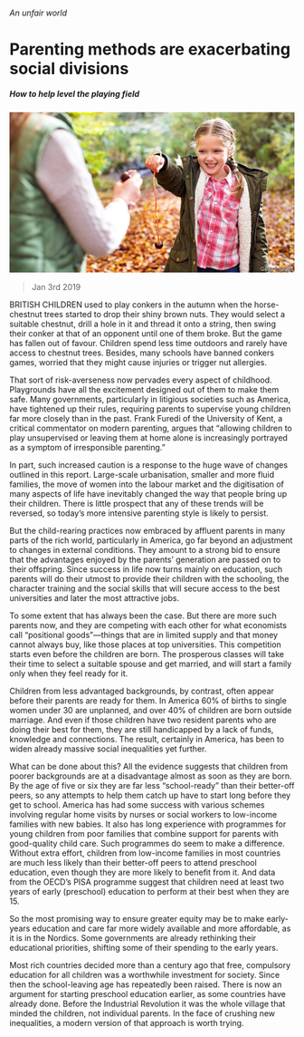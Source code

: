 ###### An unfair world

# Parenting methods are exacerbating social divisions 

##### How to help level the playing field 

![image](images/20190105_SRP008_0.jpg) 

> Jan 3rd 2019 

 

BRITISH CHILDREN used to play conkers in the autumn when the horse-chestnut trees started to drop their shiny brown nuts. They would select a suitable chestnut, drill a hole in it and thread it onto a string, then swing their conker at that of an opponent until one of them broke. But the game has fallen out of favour. Children spend less time outdoors and rarely have access to chestnut trees. Besides, many schools have banned conkers games, worried that they might cause injuries or trigger nut allergies. 

That sort of risk-averseness now pervades every aspect of childhood. Playgrounds have all the excitement designed out of them to make them safe. Many governments, particularly in litigious societies such as America, have tightened up their rules, requiring parents to supervise young children far more closely than in the past. Frank Furedi of the University of Kent, a critical commentator on modern parenting, argues that “allowing children to play unsupervised or leaving them at home alone is increasingly portrayed as a symptom of irresponsible parenting.” 

In part, such increased caution is a response to the huge wave of changes outlined in this report. Large-scale urbanisation, smaller and more fluid families, the move of women into the labour market and the digitisation of many aspects of life have inevitably changed the way that people bring up their children. There is little prospect that any of these trends will be reversed, so today’s more intensive parenting style is likely to persist. 

But the child-rearing practices now embraced by affluent parents in many parts of the rich world, particularly in America, go far beyond an adjustment to changes in external conditions. They amount to a strong bid to ensure that the advantages enjoyed by the parents’ generation are passed on to their offspring. Since success in life now turns mainly on education, such parents will do their utmost to provide their children with the schooling, the character training and the social skills that will secure access to the best universities and later the most attractive jobs. 

To some extent that has always been the case. But there are more such parents now, and they are competing with each other for what economists call “positional goods”—things that are in limited supply and that money cannot always buy, like those places at top universities. This competition starts even before the children are born. The prosperous classes will take their time to select a suitable spouse and get married, and will start a family only when they feel ready for it. 

Children from less advantaged backgrounds, by contrast, often appear before their parents are ready for them. In America 60% of births to single women under 30 are unplanned, and over 40% of children are born outside marriage. And even if those children have two resident parents who are doing their best for them, they are still handicapped by a lack of funds, knowledge and connections. The result, certainly in America, has been to widen already massive social inequalities yet further. 

What can be done about this? All the evidence suggests that children from poorer backgrounds are at a disadvantage almost as soon as they are born. By the age of five or six they are far less “school-ready” than their better-off peers, so any attempts to help them catch up have to start long before they get to school. America has had some success with various schemes involving regular home visits by nurses or social workers to low-income families with new babies. It also has long experience with programmes for young children from poor families that combine support for parents with good-quality child care. Such programmes do seem to make a difference. Without extra effort, children from low-income families in most countries are much less likely than their better-off peers to attend preschool education, even though they are more likely to benefit from it. And data from the OECD’s PISA programme suggest that children need at least two years of early (preschool) education to perform at their best when they are 15. 

So the most promising way to ensure greater equity may be to make early-years education and care far more widely available and more affordable, as it is in the Nordics. Some governments are already rethinking their educational priorities, shifting some of their spending to the early years. 

Most rich countries decided more than a century ago that free, compulsory education for all children was a worthwhile investment for society. Since then the school-leaving age has repeatedly been raised. There is now an argument for starting preschool education earlier, as some countries have already done. Before the Industrial Revolution it was the whole village that minded the children, not individual parents. In the face of crushing new inequalities, a modern version of that approach is worth trying. 

  

